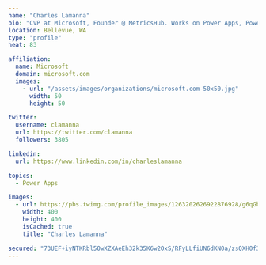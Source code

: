 ```yaml
---
name: "Charles Lamanna"
bio: "CVP at Microsoft, Founder @ MetricsHub. Works on Power Apps, Power Automate, Power Virtual Agent, Common Data Service and Dynamics 365."
location: Bellevue, WA
type: "profile"
heat: 83

affiliation:
  name: Microsoft
  domain: microsoft.com
  images:
    - url: "/assets/images/organizations/microsoft.com-50x50.jpg"
      width: 50
      height: 50

twitter:
  username: clamanna
  url: https://twitter.com/clamanna
  followers: 3805

linkedin:
  url: https://www.linkedin.com/in/charleslamanna

topics:
  - Power Apps

images:
  - url: https://pbs.twimg.com/profile_images/1263202626922876928/g6qGbHZ-_400x400.jpg
    width: 400
    height: 400
    isCached: true
    title: "Charles Lamanna"

secured: "73UEF+iyNTKRbl50wXZXAeEh32k35K6w2OxS/RFyLLfiUN6dKN0a/zsQXH0f3ZAsOzSYcV+eJVHlpW3vmx84OL2zeNXS7f2PI1DbwMelHlCgbohkh0Hk/KsKDXJ7Mr1ZNHMYuP+ltyksDKppRWYvUMz9Pj3z+pAMwBtJVrmFwCktJz6MgvuJmBenwS+jSbjCWtecltxfF2BAKE1DyyqPB1iixV+m7Wd707T0rqyLxq6bYBUGHNGSsN/nKXn8ZzE2KsJmYCw1y9HSsfpfHoewjFxXld0znuSo6R+OE7VJ3c7Q7ZlY1WYUcyj/mzkb/P99HTR147w+5Drv7CI+5+4i9Vci1UwcWe9G+U/1dFo8n5dkpMbSHkhjhULJg63SXpUUlhwCMcbXWWoNqQuMs2DS4Y1TndoDvUK/lIknZFMCdrk=;14copB9QKtIV8sqqonXOxQ=="
---
```


